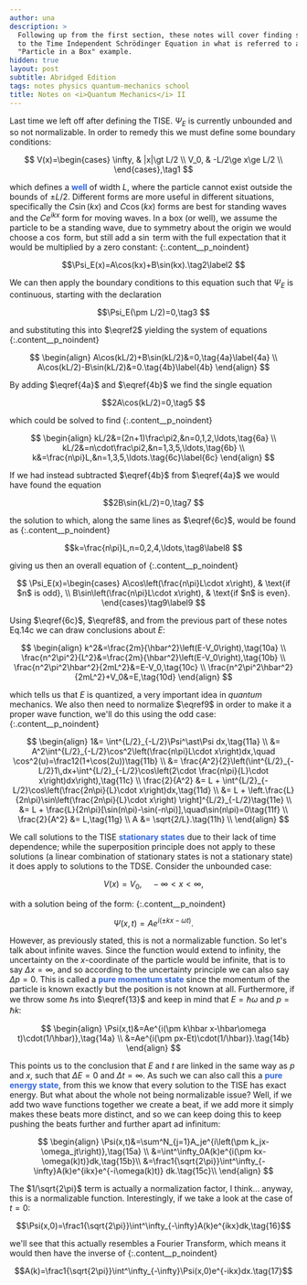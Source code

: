 ```yaml
---
author: una
description: >
  Following up from the first section, these notes will cover finding solutions
  to the Time Independent Schrödinger Equation in what is referred to as the
  "Particle in a Box" example.
hidden: true
layout: post
subtitle: Abridged Edition
tags: notes physics quantum-mechanics school
title: Notes on <i>Quantum Mechanics</i> II
---
```


<style>
    strong {color:#36d;}
</style>

Last time we left off after defining the TISE. $\Psi_E$ is currently unbounded
and so not normalizable. In order to remedy this we must define some boundary
conditions:

$$
V(x)=\begin{cases}
\infty, & |x|\gt L/2 \\
V_0,    & -L/2\ge x\ge L/2 \\
\end{cases},\tag1
$$

which defines a **well** of width $L$, where the particle cannot exist outside
the bounds of $\pm L/2$. Different forms are more useful in different
situations, specifically the $C\sin(kx)$ and $C\cos(kx)$ forms are best for
standing waves and the $Ce^{ikx}$ form for moving waves. In a box (or well), we
assume the particle to be a standing wave, due to symmetry about the origin we
would choose a $\cos$ form, but still add a $\sin$ term with the full
expectation that it would be multiplied by a zero constant:
{:.content__p_noindent}

$$\Psi_E(x)=A\cos(kx)+B\sin(kx).\tag2\label2 $$

We can then apply the boundary conditions to this equation such that $\Psi_E$ is
continuous, starting with the declaration

$$\Psi_E(\pm L/2)=0,\tag3 $$

and substituting this into $\eqref2$ yielding the system of equations
{:.content__p_noindent}

$$
\begin{align}
A\cos(kL/2)+B\sin(kL/2)&=0,\tag{4a}\label{4a} \\
A\cos(kL/2)-B\sin(kL/2)&=0.\tag{4b}\label{4b}
\end{align}
$$

By adding $\eqref{4a}$ and $\eqref{4b}$ we find the single equation

$$2A\cos(kL/2)=0,\tag5 $$

which could be solved to find
{:.content__p_noindent}

$$
\begin{align}
kL/2&=(2n+1)\frac\pi2,&n=0,1,2,\ldots,\tag{6a} \\
kL/2&=n\cdot\frac\pi2,&n=1,3,5,\ldots,\tag{6b} \\
k&=\frac{n\pi}L,&n=1,3,5,\ldots.\tag{6c}\label{6c}
\end{align}
$$

If we had instead subtracted $\eqref{4b}$ from $\eqref{4a}$ we would have found 
the equation

$$2B\sin(kL/2)=0,\tag7 $$

the solution to which, along the same lines as $\eqref{6c}$, would be found as
{:.content__p_noindent}

$$k=\frac{n\pi}L,n=0,2,4,\ldots,\tag8\label8 $$

giving us then an overall equation of
{:.content__p_noindent}

$$
\Psi_E(x)=\begin{cases}
A\cos\left(\frac{n\pi}L\cdot x\right), & \text{if $n$ is odd}, \\
B\sin\left(\frac{n\pi}L\cdot x\right), & \text{if $n$ is even}.
\end{cases}\tag9\label9
$$

Using $\eqref{6c}$, $\eqref8$, and from the previous part of these notes Eq.14c 
we can draw conclusions about $E$:

$$
\begin{align}
k^2&=\frac{2m}{\hbar^2}\left(E-V_0\right),\tag{10a} \\
\frac{n^2\pi^2}{L^2}&=\frac{2m}{\hbar^2}\left(E-V_0\right),\tag{10b} \\
\frac{n^2\pi^2\hbar^2}{2mL^2}&=E-V_0,\tag{10c} \\
\frac{n^2\pi^2\hbar^2}{2mL^2}+V_0&=E,\tag{10d}
\end{align}
$$

which tells us that $E$ is quantized, a very important idea in _quantum_
mechanics. We also then need to normalize $\eqref9$ in order to make it a 
proper wave function, we'll do this using the odd case:
{:.content__p_noindent}

$$
\begin{align}
1&= \int^{L/2}_{-L/2}\Psi^\ast\Psi dx,\tag{11a} \\
 &= A^2\int^{L/2}_{-L/2}\cos^2\left(\frac{n\pi}L\cdot x\right)dx,\quad
    \cos^2(u)=\frac12(1+\cos(2u))\tag{11b} \\
 &= \frac{A^2}{2}\left(\int^{L/2}_{-L/2}1\,dx+\int^{L/2}_{-L/2}\cos\left(2\cdot
    \frac{n\pi}{L}\cdot x\right)dx\right),\tag{11c} \\
\frac{2}{A^2} &= L + \int^{L/2}_{-L/2}\cos\left(\frac{2n\pi}{L}\cdot
    x\right)dx,\tag{11d} \\
 &= L + \left.\frac{L}{2n\pi}\sin\left(\frac{2n\pi}{L}\cdot x\right)
    \right]^{L/2}_{-L/2}\tag{11e} \\
 &= L + \frac{L}{2n\pi}[\sin(n\pi)-\sin(-n\pi)],\quad\sin(n\pi)=0\tag{11f} \\
\frac{2}{A^2} &= L,\tag{11g} \\
A &= \sqrt{2/L}.\tag{11h} \\
\end{align}
$$

We call solutions to the TISE **stationary states** due to their lack of time
dependence; while the superposition principle does not apply to these solutions
(a linear combination of stationary states is not a stationary state) it does
apply to solutions to the TDSE. Consider the unbounded case:

$$V(x)=V_0,\quad-\infty\lt x\lt\infty,\tag{12} $$

with a solution being of the form:
{:.content__p_noindent}

$$\Psi(x,t)=Ae^{i(\pm kx-\omega t)}.\tag{13}\label{13} $$

However, as previously stated, this is not a normalizable function. So let's
talk about infinite waves. Since the function would extend to infinity, the
uncertainty on the $x$-coordinate of the particle would be infinite, that is to
say $\Delta x=\infty$, and so according to the uncertainty principle we can also
say $\Delta p=0$. This is called a **pure momentum state** since the momentum of
the particle is known exactly but the position is not known at all. Furthermore,
if we throw some $\hbar$s into $\eqref{13}$ and keep in mind that 
$E=\hbar\omega$ and $p=\hbar k$:

$$
\begin{align}
\Psi(x,t)&=Ae^{i(\pm k\hbar x-\hbar\omega t)\cdot(1/\hbar)},\tag{14a} \\
&=Ae^{i(\pm px-Et)\cdot(1/\hbar)}.\tag{14b}
\end{align}
$$

This points us to the conclusion that $E$ and $t$ are linked in the same way as
$p$ and $x$, such that $\Delta E=0$ and $\Delta t=\infty$. As such we can also
call this a **pure energy state**, from this we know that every solution to the
TISE has exact energy. But what about the whole not being normalizable issue?
Well, if we add two wave functions together we create a beat, if we add more it
simply makes these beats more distinct, and so we can keep doing this to keep
pushing the beats further and further apart ad infinitum:

$$
\begin{align}
\Psi(x,t)&=\sum^N_{j=1}A_je^{i\left(\pm k_jx-\omega_jt\right)},\tag{15a} \\
         &=\int^\infty_0A(k)e^{i(\pm kx-\omega(k)t)}dk,\tag{15b}\\
         &=\frac1{\sqrt{2\pi}}\int^\infty_{-\infty}A(k)e^{ikx}e^{-i\omega(k)t)}
           dk.\tag{15c}\\
\end{align}
$$

The $1/\sqrt{2\pi}$ term is actually a normalization factor, I think... anyway,
this is a normalizable function. Interestingly, if we take a look at the case of
$t=0$:

$$\Psi(x,0)=\frac1{\sqrt{2\pi}}\int^\infty_{-\infty}A(k)e^{ikx}dk,\tag{16}$$

we'll see that this actually resembles a Fourier Transform, which means it would
then have the inverse of
{:.content__p_noindent}

$$A(k)=\frac1{\sqrt{2\pi}}\int^\infty_{-\infty}\Psi(x,0)e^{-ikx}dx.\tag{17}$$
